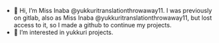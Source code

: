 - 👋 Hi, I’m Miss Inaba @yukkuritranslationthrowaway11. I was previously on gitlab, also as Miss Inaba @yukkuritranslationthrowaway11, but lost access to it, so I made a github to continue my projects.
- 👀 I’m interested in yukkuri projects.
